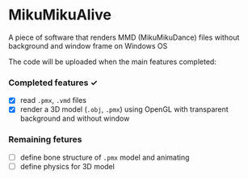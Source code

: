 # MikuMikuAlive
A piece of software that renders MMD (MikuMikuDance) files without background and window frame on Windows OS

The code will be uploaded when the main features completed:
### Completed features ✓
- [x] read `.pmx`, `.vmd` files
- [x] render a 3D model (`.obj`, `.pmx`) using OpenGL with transparent background and without window
### Remaining fetures
- [ ] define bone structure of `.pmx` model and animating
- [ ] define physics for 3D model
